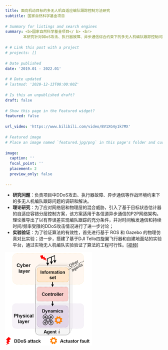 ```yaml
---
title: 面向机动目标的多无人机自适应编队跟踪控制方法研究
subtitle: 国家自然科学基金项目

# Summary for listings and search engines
summary: <b>国家自然科学基金项目</ b> <br> 
        本研究针对DDoS攻击、执行器故障、异步通信综合约束下的多无人机编队跟踪控制问题，设计了分层控制策略并通过物理仿真及实物实验验证了算法的有效性及可行性

# # Link this post with a project
# projects: []

# Date published
date: '2019.01 - 2022.01'

# # Date updated
# lastmod: '2020-12-13T00:00:00Z'

# Is this an unpublished draft?
draft: false

# Show this page in the Featured widget?
featured: false

url_video: 'https://www.bilibili.com/video/BV1XG4y1k7MX'

# Featured image
# Place an image named `featured.jpg/png` in this page's folder and customize its options here.

image:
  caption: ''
  focal_point: ''
  placement: 2
  preview_only: false

---
```

* **研究问题**：负责项目中DDoS攻击、执行器故障、异步通信等作战环境约束下的多无人机编队跟踪问题的调研和解决。
* **理论研究**：为了应对网络层和物理层的混合威胁，引入了基于目标状态估计器的自适应容错分层控制方案，该方案适用于各信道异步通信的P2P网络架构。理论推导出了以有界误差实现编队跟踪的充分条件，并对时间触发通信和持续时间/频率受限的DDoS攻击情况进行了进一步讨论；
* **实验验证**：为了验证算法的有效性，首先进行基于 ROS 和 Gazebo 的物理仿真对比实验；进一步，搭建了基于DJI Tello四旋翼飞行器和自建地面站的实验平台，通过实物无人机编队实验验证了算法的工程可行性。[[视频]](https://www.bilibili.com/video/BV1XG4y1k7MX)

<img src="../post_image/DOS架构.png" width="55%" /> 